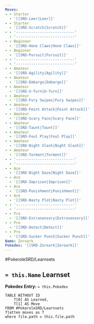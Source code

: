 ```yaml
---
Moves:
- - Starter
  - '[[SRD-Leer|Leer]]'
- - Starter
  - '[[SRD-Scratch|Scratch]]'
- - '---------------------------'
  - '---------------------------'
- - Beginner
  - '[[SRD-Hone Claws|Hone Claws]]'
- - Beginner
  - '[[SRD-Pursuit|Pursuit]]'
- - '---------------------------'
  - '---------------------------'
- - Amateur
  - '[[SRD-Agility|Agility]]'
- - Amateur
  - '[[SRD-Embargo|Embargo]]'
- - Amateur
  - '[[SRD-U-Turn|U-Turn]]'
- - Amateur
  - '[[SRD-Fury Swipes|Fury Swipes]]'
- - Amateur
  - '[[SRD-Feint Attack|Feint Attack]]'
- - Amateur
  - '[[SRD-Scary Face|Scary Face]]'
- - Amateur
  - '[[SRD-Taunt|Taunt]]'
- - Amateur
  - '[[SRD-Foul Play|Foul Play]]'
- - Amateur
  - '[[SRD-Night Slash|Night Slash]]'
- - Amateur
  - '[[SRD-Torment|Torment]]'
- - '---------------------------'
  - '---------------------------'
- - Ace
  - '[[SRD-Night Daze|Night Daze]]'
- - Ace
  - '[[SRD-Imprison|Imprison]]'
- - Ace
  - '[[SRD-Punishment|Punishment]]'
- - Ace
  - '[[SRD-Nasty Plot|Nasty Plot]]'
- - '---------------------------'
  - '---------------------------'
- - Pro
  - '[[SRD-Extrasensory|Extrasensory]]'
- - Pro
  - '[[SRD-Detect|Detect]]'
- - Pro
  - '[[SRD-Sucker Punch|Sucker Punch]]'
Name: Zoroark
Pokedex: '[[SRD-Zoroark|Zoroark]]'
---
```


#PokeroleSRD/Learnsets

## `= this.Name` Learnset

**Pokedex Entry:** `= this.Pokedex`

```dataview
TABLE WITHOUT ID
    T[0] AS Learned,
    T[1] AS Move
FROM #PokeroleSRD/Learnsets
flatten moves as T
where file.path = this.file.path
```
